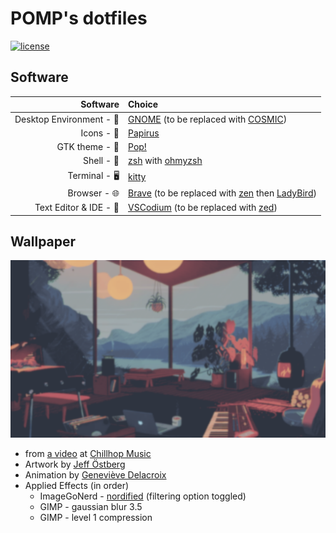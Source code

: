 # POMP's dotfiles

[![license](https://img.shields.io/github/license/developomp/.dotfiles?style=for-the-badge&color=yellow)](./LICENSE)

<!-- ## Gallery

![screenshot](.github/res/result1.png)

![result image 2](.github/res/result2.png)

-->

## Software

|                 Software | Choice                                                                                                                                                                           |
| -----------------------: | :------------------------------------------------------------------------------------------------------------------------------------------------------------------------------- |
| Desktop Environment - 🚀 | [GNOME](https://www.gnome.org) (to be replaced with [COSMIC](https://github.com/pop-os/cosmic-epoch))                                                                            |
|               Icons - 💎 | [Papirus](https://github.com/PapirusDevelopmentTeam/papirus-icon-theme)                                                                                                          |
|           GTK theme - 🎨 | [Pop!](https://github.com/pop-os/gtk-theme)                                                                                                                                      |
|               Shell - 🐚 | [zsh](https://github.com/zsh-users/zsh) with [ohmyzsh](https://github.com/ohmyzsh/ohmyzsh)                                                                                       |
|            Terminal - 🖥️ | [kitty](https://github.com/kovidgoyal/kitty)                                                                                                                                     |
|             Browser - 🌐 | [Brave](https://github.com/brave/brave-browser) (to be replaced with [zen](https://github.com/zen-browser/desktop) then [LadyBird](https://github.com/LadybirdBrowser/ladybird)) |
|   Text Editor & IDE - 📝 | [VSCodium](https://github.com/VSCodium/vscodium) (to be replaced with [zed](https://github.com/zed-industries/zed))                                                              |

## Wallpaper

![wallpaper](wallpaper.png)

- from [a video](https://www.youtube.com/watch?v=QEWV6fiYaDU) at [Chillhop Music](https://www.youtube.com/channel/UCOxqgCwgOqC2lMqC5PYz_Dg)
- Artwork by [Jeff Östberg](https://jeffostberg.se)
- Animation by [Geneviève Delacroix](http://www.genevievelacroix.com)
- Applied Effects (in order)
  - ImageGoNerd - [nordified](https://github.com/Schrodinger-Hat/ImageGoNord) (filtering option toggled)
  - GIMP - gaussian blur 3.5
  - GIMP - level 1 compression
